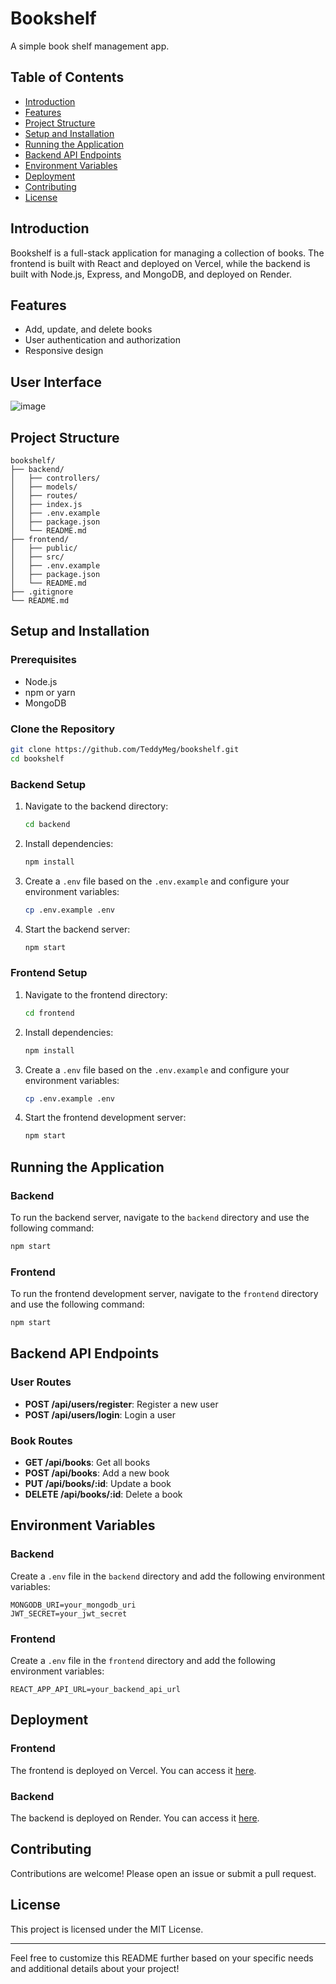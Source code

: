 # Bookshelf

A simple book shelf management app.

## Table of Contents
- [Introduction](#introduction)
- [Features](#features)
- [Project Structure](#project-structure)
- [Setup and Installation](#setup-and-installation)
- [Running the Application](#running-the-application)
- [Backend API Endpoints](#backend-api-endpoints)
- [Environment Variables](#environment-variables)
- [Deployment](#deployment)
- [Contributing](#contributing)
- [License](#license)

## Introduction
Bookshelf is a full-stack application for managing a collection of books. The frontend is built with React and deployed on Vercel, while the backend is built with Node.js, Express, and MongoDB, and deployed on Render.

## Features
- Add, update, and delete books
- User authentication and authorization
- Responsive design
## User Interface
  ![image](https://github.com/user-attachments/assets/f54052e7-518e-429f-996f-a4a73391ffac)

## Project Structure
```
bookshelf/
├── backend/
│   ├── controllers/
│   ├── models/
│   ├── routes/
│   ├── index.js
│   ├── .env.example
│   ├── package.json
│   └── README.md
├── frontend/
│   ├── public/
│   ├── src/
│   ├── .env.example
│   ├── package.json
│   └── README.md
├── .gitignore
└── README.md
```

## Setup and Installation
### Prerequisites
- Node.js
- npm or yarn
- MongoDB

### Clone the Repository
```bash
git clone https://github.com/TeddyMeg/bookshelf.git
cd bookshelf
```

### Backend Setup
1. Navigate to the backend directory:
   ```bash
   cd backend
   ```
2. Install dependencies:
   ```bash
   npm install
   ```
3. Create a `.env` file based on the `.env.example` and configure your environment variables:
   ```bash
   cp .env.example .env
   ```
4. Start the backend server:
   ```bash
   npm start
   ```

### Frontend Setup
1. Navigate to the frontend directory:
   ```bash
   cd frontend
   ```
2. Install dependencies:
   ```bash
   npm install
   ```
3. Create a `.env` file based on the `.env.example` and configure your environment variables:
   ```bash
   cp .env.example .env
   ```
4. Start the frontend development server:
   ```bash
   npm start
   ```

## Running the Application
### Backend
To run the backend server, navigate to the `backend` directory and use the following command:
```bash
npm start
```

### Frontend
To run the frontend development server, navigate to the `frontend` directory and use the following command:
```bash
npm start
```

## Backend API Endpoints
### User Routes
- **POST /api/users/register**: Register a new user
- **POST /api/users/login**: Login a user

### Book Routes
- **GET /api/books**: Get all books
- **POST /api/books**: Add a new book
- **PUT /api/books/:id**: Update a book
- **DELETE /api/books/:id**: Delete a book

## Environment Variables
### Backend
Create a `.env` file in the `backend` directory and add the following environment variables:
```
MONGODB_URI=your_mongodb_uri
JWT_SECRET=your_jwt_secret
```

### Frontend
Create a `.env` file in the `frontend` directory and add the following environment variables:
```
REACT_APP_API_URL=your_backend_api_url
```

## Deployment
### Frontend
The frontend is deployed on Vercel. You can access it [here](https://bookshelf-frontend-six.vercel.app/).

### Backend
The backend is deployed on Render. You can access it [here](https://bookshelf-server-npl7.onrender.com/).

## Contributing
Contributions are welcome! Please open an issue or submit a pull request.

## License
This project is licensed under the MIT License.

---

Feel free to customize this README further based on your specific needs and additional details about your project!
